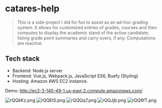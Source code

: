 # catares-help

>This is a side-project I did for fun to assist as an ad-hoc grading system. It allows for customized entries of grades, courses and then computes to display the academic stand of the active candidate; listing grade point summaries and carry overs, if any. Computations are reactive.

## Tech stack
- Backend: Node.js server
- Frontend: Vue.js, Webpack.js, JavaScript ES6, Buefy (Styling)
- Hosting: Amazon AWS EC2 instance.

Demo: http://ec2-3-140-49-1.us-east-2.compute.amazonaws.com/

![rQQkKz.png](https://i3.lensdump.com/i/rQQkKz.png)
![rQQEt5.png](https://i2.lensdump.com/i/rQQEt5.png)
![rQQQq7.png](https://i2.lensdump.com/i/rQQQq7.png)
![rQQJjb.png](https://i1.lensdump.com/i/rQQJjb.png)
![rQQ6fT.png](https://i.lensdump.com/i/rQQ6fT.png)
